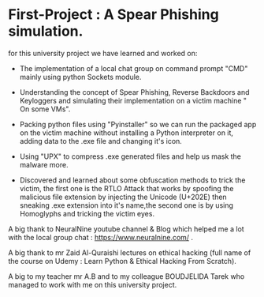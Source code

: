 # First-Project : A Spear Phishing simulation.

for this university project we have learned and worked on: 

- The implementation of a local chat group on command prompt "CMD" mainly using python Sockets module.

- Understanding the concept of Spear Phishing, Reverse Backdoors and Keyloggers and simulating their implementation on a victim machine " On some VMs".

- Packing python files using "Pyinstaller" so we can run the packaged app on the victim machine without installing a Python interpreter on it, adding data to the .exe file and changing it's icon.

- Using "UPX" to compress .exe generated files and help us mask the malware more.

- Discovered and learned about some obfuscation methods to trick the victim, the first one is the RTLO Attack that works by spoofing the malicious file extension by injecting the Unicode (U+202E) then sneaking .exe extension into it's name,the second one is by using Homoglyphs and tricking the victim eyes.


A big thank to NeuralNine youtube channel & Blog which helped me a lot with the local group chat : https://www.neuralnine.com/ .

A big thank to mr Zaid Al-Quraishi lectures on ethical hacking (full name of the course on Udemy : Learn Python & Ethical Hacking From Scratch).

A big to my teacher mr A.B and to my colleague BOUDJELIDA Tarek who managed to work with me on this university project.

